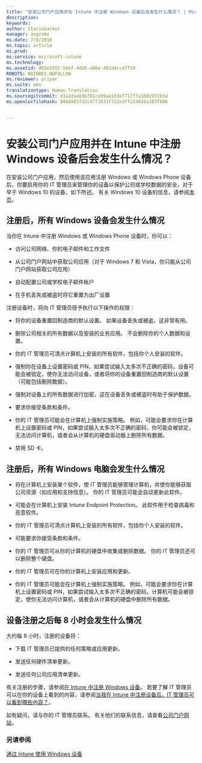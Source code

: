 ```yaml
---
title: "安装公司门户应用并在 Intune 中注册 Windows 设备后会发生什么情况？ | Microsoft Intune"
description: 
keywords: 
author: Staciebarker
manager: angrobe
ms.date: 7/8/2016
ms.topic: article
ms.prod: 
ms.service: microsoft-intune
ms.technology: 
ms.assetid: d65e3452-5bbf-4d26-a06e-401ddcc47f39
ROBOTS: NOINDEX,NOFOLLOW
ms.reviewer: priyar
ms.suite: ems
translationtype: Human Translation
ms.sourcegitcommit: d3a2daebdb781ce99aa103e7717ffa1b0297cb3a
ms.openlocfilehash: 840d985fd2c4771831f722cdff214026a383f606


---
```



# 安装公司门户应用并在 Intune 中注册 Windows 设备后会发生什么情况？

在安装公司门户应用，然后使用该应用注册 Windows 或 Windows Phone 设备后，你要启用你的 IT 管理员来管理你的设备以保护公司或学校数据的安全，对于早于 Windows 10 的设备，如下所述。 有关 Windows 10 设备的信息，请参阅[本页](what-happens-if-you-install-the-company-portal-app-and-enroll-your-device-in-intune-windows10.md)。

## 注册后，所有 Windows 设备会发生什么情况
当你在 Intune 中注册 Windows 或 Windows Phone 设备时，你可以：

-   访问公司网络、你的电子邮件和工作文件

-   从公司门户网站中获取公司应用（对于 Windows 7 和 Vista，你只能从公司门户网站获取公司应用）

-   自动配置公司或学校电子邮件帐户

-   在手机丢失或被盗时将它重置为出厂设置

注册设备时，将向 IT 管理员授予执行以下操作的权限：

-   将你的设备重置回制造商的默认设置。 如果设备丢失或被盗，这非常有用。

-   删除公司相关的所有数据以及安装的业务应用。 不会删除你的个人数据和设置。

-   你的 IT 管理员可清点计算机上安装的所有软件，包括你个人安装的软件。

-   强制你在设备上设置密码或 PIN，如果尝试输入太多次不正确的密码，设备可能会被锁定，使你无法访问设备，或者将你的设备重置回制造商的默认设置（可能包括删除数据）。

-   强制对设备上的所有数据进行加密，这在设备丢失或被盗时有助于保护数据。

-   要求你接受条款和条件。

-   你的 IT 管理员可能会在计算机上强制实施策略。 例如，可能会要求你在计算机上设置密码或 PIN，如果尝试输入太多次不正确的密码，你可能会被锁定，无法访问计算机，或者会从计算机的硬盘驱动器上删除所有数据。

-   禁用 SD 卡。

## 注册后，所有 Windows 电脑会发生什么情况

-  将在计算机上安装某个软件，使 IT 管理员能够管理计算机，并使你能够获取公司资源（如应用和支持信息）。 你的 IT 管理员可能会自动更新此软件。

-  可能会在计算机上安装 Intune Endpoint Protection。 此软件用于检查病毒和恶意软件。

-  你的 IT 管理员可清点计算机上安装的所有软件，包括你个人安装的软件。

-  可能要求你接受条款和条件。

-  你的 IT 管理员可从你的计算机的硬盘中收集或删除数据。 你的 IT 管理员还可以删除整个硬盘。

-  你的 IT 管理员可在你的计算机上安装应用和更新。

-  你的 IT 管理员可能会在计算机上强制实施策略。 例如，可能会要求你在计算机上设置密码或 PIN，如果尝试输入太多次不正确的密码，计算机可能会被锁定，使你无法访问计算机，或者会从计算机的硬盘中删除所有数据。


## 设备注册之后每 8 小时会发生什么情况
大约每 8 小时，注册的设备将：

-   下载 IT 管理员已提供的任何策略或应用更新。

-   发送任何硬件清单更新。

-   发送任何公司应用清单更新。

有关注册的步骤，请参阅[在 Intune 中注册 Windows 设备](enroll-your-device-in-intune-windows.md)。 若要了解 IT 管理员可以在你的设备上看到的内容，请参阅[当我在 Intune 中注册设备后，IT 管理员可以看到哪些内容？](what-can-your-it-administrator-see-when-you-enroll-your-device-in-intune-windows.md)。

如有疑问，请与你的 IT 管理员联系。 有关他们的联系信息，请查看[公司门户网站](http://portal.manage.microsoft.com)。

### 另请参阅
[通过 Intune 使用 Windows 设备](using-your-windows-device-with-intune.md)



<!--HONumber=Aug16_HO4-->


